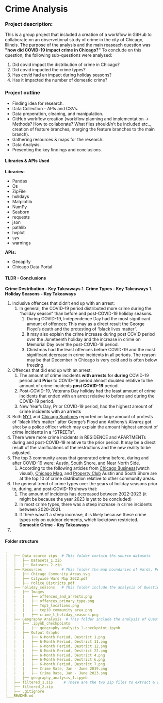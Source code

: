# Crime Analysis

### Project description:
This is a group project that included a creation of a workflow in GitHub to collaborate on an observetional study of crime in the city of Chicago, Illinois. The purpose of the analysis and the main reaseach question was **"how did COVID-19 impact crime in Chicago?"** To conclude on this question, the following sub-questions were analysed: 
1. Did covid impact the distribution of crime in Chicago?
2. Did covid impacted the crime types?
3. Has covid had an impact during holiday seasons?
4. Has it impacted the number of domestic crime?

### Project outline
* Finding idea for research.
* Data Collection - APIs and CSVs. 
* Data preperation, cleaning, and manipulation. 
* GitHub workflow creation (workflow planning and implementation -> Methods? How to collaborate? What files should/n't be included etc.., creation of feature branches, merging the feature branches to the main branch). 
* Gathering resources & maps for the research. 
* Data Analysis. 
* Presenting the key findings and conclusions. 

#### Libraries & APIs Used
**Libraries:**
* Pandas
* Os
* ZipFile
* holidays
* Matplotlib
* NumPy 
* Seaborn 
* requests 
* json
* pathlib
* hvplot
* sys
* warnings

**APIs:**
* Geoapify
* Chicago Data Portal


#### TLDR - Conclusions
**Crime Destribution - Key Takeaways**
1. 
**Crime Types - Key Takeaways**
1. 
**Holiday Seasons - Key Takeaways**
1. Inclusive offences that didn’t end up with an arrest:
    1. In general, the COVID-19 period distributed more crime during the “holiday season” than before and post-COVID-19 holiday seasons. 
        1. During COVID-19, Independence Day had the most significant amount of offences; This may as a direct result the George Floyd’s death and the protesting of “black lives matter”.
        2. It may also explain the crime increase during post COVID period over the Juneteenth holiday and the increase in crime on Memorial Day over the post-COVID-19 period.
        3. Christmas had the least offences before COVID-19 and the most significant decrease in crime incidents in all periods. The reason may be that December in Chicago is very cold and is often below freezing. 
2. Offences that did end up with an arrest:
    1. The amount of crime incidents **with arrests** for **during** COVID-19 period and **Prior** to COVID-19 period almost doubled relative to the amount of crime incidents **post COVID-19** period.
    2. Post-COVID-19, Veterans Day holiday had the least amount of crime incidents that ended with an arrest relative to before and during the COVID-19 period.
    3. New Year’s Day, Prior COVID-19 period, had the highest amount of crime incidents with an arrests 
3. Both [NYT](https://www.nytimes.com/article/george-floyd-protests-timeline.html) and [Chicago Suntimes](https://chicago.suntimes.com/news/2021/5/25/22419345/protests-chicago-george-floyd-anniversary-black-latino-unity-racial-reckoning) reported on large amount of protests of “black life’s matter” after George’s Floyd and Anthony’s Alvarez got shot by a police officer which may explain the amount highest amount of crime incidents in a “STREETs”.
4. There were more crime incidents in RESIDENCE and APARTMENTs during and post-COVID-19 relative to the prior period. It may be a direct result of the ramifications of the restrictions and the new reality to be adjusted. 
5. The top 3 community areas that generated crime before, during and after COVID-19 were: Austin, South Shore, and Near North Side. 
    1. According to the following articles from [Chicago Business](https://www.chicagobusiness.com/crains-forum-safer-chicago/chicago-violence-problem-debate-safety-inequality#:~:text=is%20in%20crisis.%22-,Watch%20how%20the%20homicide%20rate%20changes%20over%20time,-A%20Flourish%20data){watch visual}, [Chicago Mag](https://www.chicagomag.com/city-life/july-2012/austin-chicagos-deadliest-neighborhood/), and [Property Club](https://propertyclub.nyc/article/most-dangerous-neighborhoods-in-chicago#:~:text=Austin%20is%20another%20one%20of,and%2020th%20in%20property%20crime.) Austin and South Shore are at the top 10 of crime distribution relative to other community areas.
6. The general trend of crime types over the years of holiday seasons prior to, during, and post-COVID-19 shows that:
    1. The amount of incidents has decreased between 2022-2023 (it might be because the year 2023 is yet to be concluded)
    2. In most crime types, there was a steep increase in crime incidents between 2020-2021.
    3. If there wasn't a steep increase, it is likely because these crime types rely on outdoor elements, which lockdown restricted. 
**Domestic Crime - Key Takeaways**
1. 

#### Folder structure
``` yml
.
│   ├── Data source zips  # This folder contain ths source datasets           
│   │   ├── Datasets_1.zip                        
│   │   ├── Datasets_2.zip 
│   ├── Resources         # This folder the map boundaries of Wards, Police destricts, and community areas          
│   │   ├── Chicago_Community_Areas.svg                       
│   │   ├── Citywide Ward Map 2022.pdf
│   │   ├── Police_Districts.pdf
│   ├── holiday_seasons   # This folder include the analysis of Question 3 and the charts images
│   |   ├── Images
│   |   |   ├── offences_and_arrests.png
│   |   |   ├── offences_primary_type.png
│   |   |   ├── Top5_locations.png
│   |   |   ├── top10_community_area.png
│   |   |   ├── crime_t_holiday_seasons.png
│   ├── Geography_Analysis  # This folder include the analysis of Question 1 & 4 and the charts images
│   |   ├── .ipynb_checkpoints
│   |   |   ├── geography_analysis_1-checkpoint.ipynb
│   |   ├── Output Graphs
│   |   |   ├── 6-Month Period, Destrict 1.png
│   |   |   ├── 6-Month Period, Destrict 11.png
│   |   |   ├── 6-Month Period, Destrict 12.png
│   |   |   ├── 6-Month Period, Destrict 22.png
│   |   |   ├── 6-Month Period, Destrict 4.png
│   |   |   ├── 6-Month Period, Destrict 6.png
│   |   |   ├── 6-Month Period, Destrict 7.png
│   |   |   ├── Crime Rate, Jan - June 2019.png
│   |   |   ├── Crime Rate, Jan - June 2023.png
│   |   ├── geography_analysis_1.ipynb
│   ├── filtered_1.zip     # These are the two zip files to extract & append the clean dataset. 
│   ├── filtered_2.zip
│   ├── .gitignore            
|___README.md
``` 